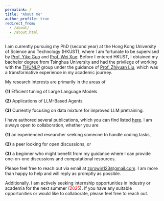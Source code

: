 ```yaml
---
permalink: /
title: "About me"
author_profile: true
redirect_from: 
  - /about/
  - /about.html
---
```


I am currently pursuing my PhD (second year) at the Hong Kong University of Science and Technology (HKUST), where I am fortunate to be supervised by [Prof. Yike Guo](https://scholar.google.com/citations?user=-0q6cIYAAAAJ&hl=en&oi=ao) and [Prof. Wei Xue](https://scholar.google.com/citations?hl=en&user=77lSoywAAAAJ). Before I entered HKUST, I obtained my bachelor degree from Tsinghua University and had the privilege of working with the [THUNLP](https://github.com/thunlp) group under the guidance of [Prof. Zhiyuan Liu](https://scholar.google.com/citations?hl=en&user=dT0v5u0AAAAJ), which was a transformative experience in my academic journey.

My research interests are primarily in the areas of 

**(1)** Efficient tuning of Large Language Models 

**(2)** Applications of LLM-Based Agents 

**(3)** Currently focusing on data mixture for improved LLM pretraining. 

I have authored several publications, which you can find listed [here](https://chanchimin.github.io/publications). I am always open to collaboration, whether you are 

**(1)** an experienced researcher seeking someone to handle coding tasks, 

**(2)** a peer looking for open discussions, or 

**(3)** a beginner who might benefit from my guidance where I can provide one-on-one discussions and computational resources. 

Please feel free to reach out via email at [zorowin123@gmail.com](zorowin123@gmail.com). I am more than happy to help and will reply as promptly as possible.

Additionally, I am actively seeking internship opportunities in industry or academia for the next summer (<span style="color: red;">2025</span>). If you have any suitable opportunities or would like to collaborate, please feel free to reach out.